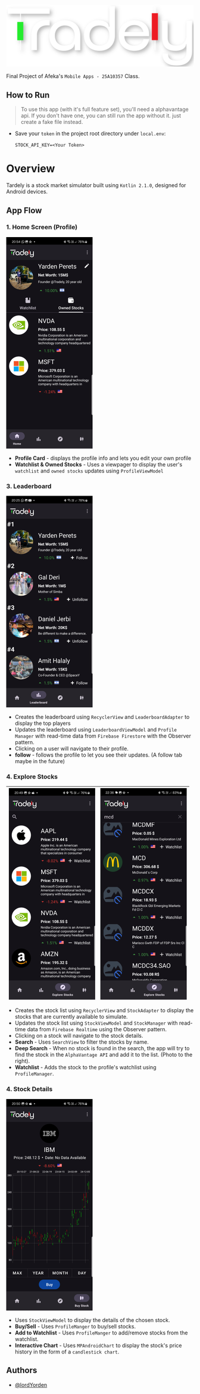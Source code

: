 ![Logo](./docs/logo.png)

Final Project of Afeka's `Mobile Apps - 25A10357` Class.

## How to Run

> To use this app (with it's full feature set), you'll need a alphavantage api.
> If you don't have one, you can still run the app without it. just create a fake file instead.

- Save your `token` in the project root directory under `local.env`:

  ```properties
  STOCK_API_KEY=<Your Token>
  ```

# Overview

Tardely is a stock market simulator built using `Kotlin 2.1.0`, designed for Android devices.

## App Flow

[//]: # (![Overview]&#40;./docs/app_overview.png&#41;)

### 1. Home Screen (Profile)


![Home](./docs/home.png)

- **Profile Card** - displays the profile info and lets you edit your own profile 
- **Watchlist & Owned Stocks** - Uses a viewpager to display the user's `watchlist` and `owned stocks` updates using `ProfileViewModel`

### 3. Leaderboard

![Leaderboard](./docs/leaderboard.png)

- Creates the leaderboard using `RecyclerView` and `LeaderboardAdapter` to display the top players
- Updates the leaderboard using `LeaderboardViewModel` and `Profile Manager` with read-time data from `Firebase Firestore` with the Observer pattern.
- Clicking on a user will navigate to their profile.
- **follow** - follows the profile to let you see their updates. (A follow tab maybe in the future)

### 4. Explore Stocks
| ![Explore Stocks](./docs/explore_stocks.png) | ![Deep Search](./docs/deep_search.png) |
| ---------------------------------------------- |----------------------------------------|

- Creates the stock list using `RecyclerView` and `StockAdapter` to display the stocks that are currently available to simulate.
- Updates the stock list using `StockViewModel` and `StockManager` with read-time data from `Firebase Realtime` using the Observer pattern.
- Clicking on a stock will navigate to the stock details.
- **Search** - Uses `SearchView` to filter the stocks by name.
- **Deep Search** - When no stock is found in the search, the app will try to find the stock in the `AlphaVantage API` and add it to the list. (Photo to the right).
- **Watchlist** - Adds the stock to the profile's watchlist using `ProfileManager`.

### 4. Stock Details

![Stock Details](./docs/stock_details.png)

- Uses `StockViewModel` to display the details of the chosen stock.
- **Buy/Sell** - Uses `ProfileManger` to buy/sell stocks.
- **Add to Watchlist** - Uses `ProfileManger` to add/remove stocks from the watchlist.
- **Interactive Chart** - Uses `MPAndroidChart` to display the stock's price history in the form of a `candlestick chart`.

## Authors

- [@lordYorden](https://github.com/lordYorden)

